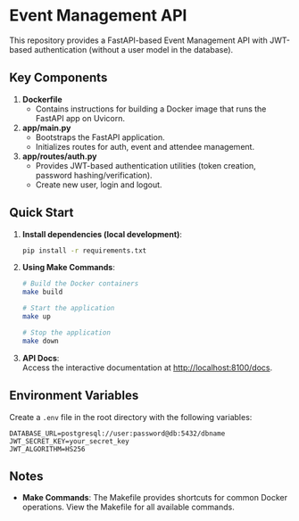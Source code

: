 # Event Management API

This repository provides a FastAPI-based Event Management API with JWT-based authentication (without a user model in the database).

## Key Components

1. **Dockerfile**
   - Contains instructions for building a Docker image that runs the FastAPI app on Uvicorn.
2. **app/main.py**
   - Bootstraps the FastAPI application.
   - Initializes routes for auth, event and attendee management.
3. **app/routes/auth.py**
   - Provides JWT-based authentication utilities (token creation, password hashing/verification).
   - Create new user, login and logout.

## Quick Start

1. **Install dependencies (local development)**:

   ```bash
   pip install -r requirements.txt
   ```

2. **Using Make Commands**:

   ```bash
   # Build the Docker containers
   make build

   # Start the application
   make up

   # Stop the application
   make down
   ```

3. **API Docs**:  
   Access the interactive documentation at [http://localhost:8100/docs](http://localhost:8100/docs).

## Environment Variables

Create a `.env` file in the root directory with the following variables:

```
DATABASE_URL=postgresql://user:password@db:5432/dbname
JWT_SECRET_KEY=your_secret_key
JWT_ALGORITHM=HS256
```

## Notes
- **Make Commands**: The Makefile provides shortcuts for common Docker operations. View the Makefile for all available commands.

